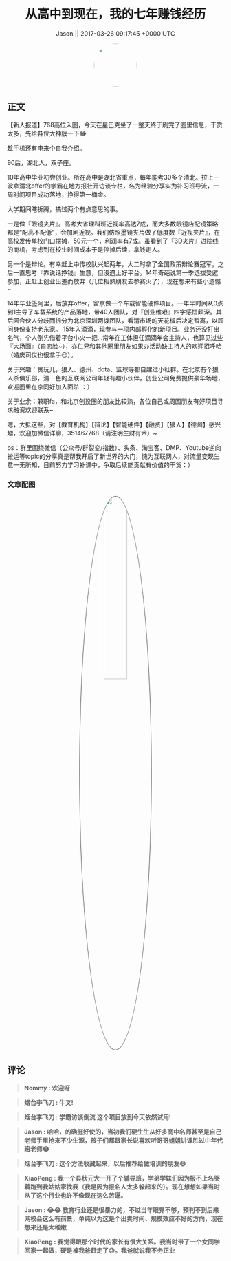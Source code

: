 <h1 align="center">从高中到现在，我的七年赚钱经历</h1>




<p align="center">
    <a>Jason || 2017-03-26 09:17:45 &#43;0000 UTC</a>
</p>

<div align="center">
    <img src="https://images.zsxq.com/Ftbym-tzOBZ26mFA21Ca1rs64ASm?e=1590940799&amp;token=kIxbL07-8jAj8w1n4s9zv64FuZZNEATmlU_Vm6zD:_So2l851p2qR-1oMMudfU5ypuv0=" width="100" height="100" style="border:1px solid;border-radius:50%; color:#ffffff"/>
</div>




## 正文

<div>
【新人报道】768高位入圈，今天在星巴克坐了一整天终于刷完了圈里信息，干货太多，先给各位大神膜一下😂

趁手机还有电来个自我介绍。

90后，湖北人，双子座。

10年高中毕业初尝创业。所在高中是湖北省重点，每年能考30多个清北。拉上一波拿清北offer的学霸在地方报社开访谈专栏，名为经验分享实为补习班导流，一周时间项目成功落地，挣得第一桶金。

大学期间瞎折腾，搞过两个有点意思的事。

一是做『眼镜夹片』。高考大省理科班近视率高达7成，而大多数眼镜店配镜策略都是“配高不配低”，会加剧近视。我们仿照墨镜夹片做了低度数『近视夹片』，在高校发传单校门口摆摊，50元一个，利润率有7成。虽看到了『3D夹片』进院线的商机，考虑到在校生时间成本于是停掉后续，拿钱走人。

另一个是辩论。有幸赶上中传校队兴起两年，大二时拿了全国政策辩论赛冠军，之后一直思考『靠说话挣钱』生意，但没遇上好平台。14年奇葩说第一季选拔受邀参加，正赶上创业出差而放弃（几位相熟朋友去参赛火了），现在想来有些小遗憾~

14年毕业签阿里，后放弃offer，留京做一个车载智能硬件项目。一年半时间从0点到1主导了车载系统的产品落地，带40人团队，对『创业维艰』四字感悟颇深。其后因合伙人分歧而拆分为北京深圳两拨团队，看清市场的天花板后决定暂离，以顾问身份支持老东家。
15年入滴滴，现参与一项内部孵化的新项目。业务还没打出名气，个人倒先借着平台小火一把…常年在工体担任滴滴年会主持人，也算见过些『大场面』（自恋脸~），亦仁兄和其他圈里朋友如果办活动缺主持人的欢迎招呼哈（婚庆司仪也很拿手😏）。

关于兴趣：贪玩儿，狼人、德州、dota、篮球等都自建过小社群。在北京有个狼人杀俱乐部，清一色的互联网公司年轻有趣小伙伴，创业公司免费提供豪华场地，欢迎圈里在京同好加入面杀 ：）

关于业余：兼职fa，和北京创投圈的朋友比较熟，各位自己或周围朋友有好项目寻求融资欢迎联系~

嗯，大抵这些，对【教育机构】【辩论】【智能硬件】【融资】【狼人】【德州】感兴趣，欢迎加微信详聊，351467768（请注明生财有术）~

ps：群里围绕微信（公众号/群裂变/指数）、头条、淘宝客、DMP、Youtube逆向搬运等topic的分享真是帮我开启了新世界的大门，愧为互联网人，对流量变现生意一无所知，目前努力学习补课中，争取后续能贡献有价值的干货：）
</div>

### 文章配图

<div class="image" align="center">

<img src="https://images.zsxq.com/Fpazbl6OK2XNyuoG8X0FCiUHIhHZ?imageMogr2/auto-orient/thumbnail/800x/format/jpg/blur/1x0/quality/75&amp;e=1590940799&amp;token=kIxbL07-8jAj8w1n4s9zv64FuZZNEATmlU_Vm6zD:H_CRUHO0b-SbJNCKWrLWVQSUQxg=" width="33%" height="33%" style="border:1px solid;border-radius:50%; color:#3c3f41"/>

</div>


## 评论

<div align="left">
<div>

<blockquote >
<span> <strong>Nommy : 欢迎呀 </strong></span>
</blockquote>

<blockquote >
<span> <strong>烟台李飞刀 : 牛叉! </strong></span>
</blockquote>

<blockquote >
<span> <strong>烟台李飞刀 : 学霸访谈倒流 这个项目放到今天依然试用! </strong></span>
</blockquote>

<blockquote >
<span> <strong>Jason : 哈哈，的确挺好使的，当初我们硬生生从好多高中名师甚至是自己老师手里抢来不少生源，孩子们都跟家长说喜欢听哥哥姐姐讲课胜过中年代班老师😂 </strong></span>
</blockquote>

<blockquote >
<span> <strong>烟台李飞刀 : 这个方法收藏起来，以后推荐给做培训的朋友😄 </strong></span>
</blockquote>

<blockquote >
<span> <strong>XiaoPeng : 我一个县状元大一开了个辅导班，学弟学妹们因为报不上名哭着跑到我姑姑家找我（我是因为报名人太多躲起来的）。现在想想如果当时从了这个行业也许不像现在这么苦逼。 </strong></span>
</blockquote>

<blockquote >
<span> <strong>Jason : 😂😂
教育行业还是很暴力的，不过当年眼界不够，预判不到后来网校会这么有前景，单纯以为这是个出卖时间、规模效应不好的方向，现在想来还是太稚嫩 </strong></span>
</blockquote>

<blockquote >
<span> <strong>XiaoPeng : 我觉得跟那个时代的家长有很大关系。我当时带了一个女同学回家一起做，硬是被我爸赶走了😓。我爸就说我不务正业 </strong></span>
</blockquote>

</div>
</div>